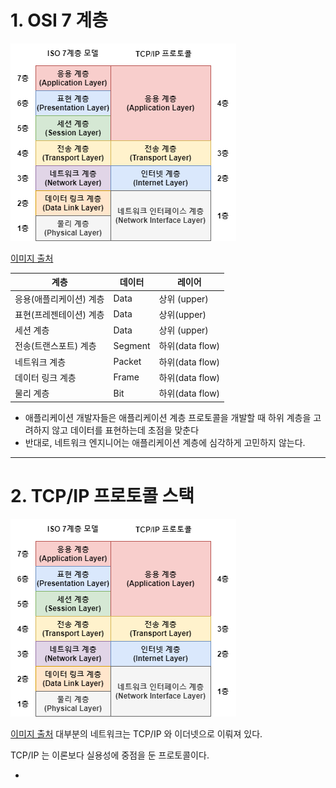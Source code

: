 # 1. OSI 7 계층
![img.png](img.png)

[이미지 출처](https://huimang2.github.io/etc/iso-standard-7498)

| 계층            | 데이터  | 레이어           |
|---------------|------|---------------|
| 응용(애플리케이션) 계층 | Data | 상위 (upper)    |
| 표현(프레젠테이션) 계층 | Data | 상위(upper)     |
| 세션 계층         | Data | 상위 (upper)    |
| 전송(트랜스포트) 계층  | Segment | 하위(data flow) |
| 네트워크 계층       | Packet | 하위(data flow) |
| 데이터 링크 계층     | Frame | 하위(data flow) |
| 물리 계층         | Bit  | 하위(data flow) |

- 애플리케이션 개발자들은 애플리케이션 계층 프로토콜을 개발할 때 하위 계층을 고려하지 않고 데이터를 표현하는데 초점을 맞춘다
- 반대로, 네트워크 엔지니어는 애플리케이션 계층에 심각하게 고민하지 않는다.

---
# 2. TCP/IP 프로토콜 스택
![img.png](img.png)

[이미지 출처](https://huimang2.github.io/etc/iso-standard-7498)
대부분의 네트워크는 TCP/IP 와 이더넷으로 이뤄져 있다.

TCP/IP 는 이론보다 실용성에 중점을 둔 프로토콜이다.

- 
